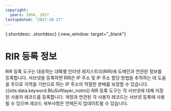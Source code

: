 ```yaml
---
copyright:
  years: 1994, 2017
lastupdated: "2017-10-17"
---
```


{:shortdesc: .shortdesc}
{:new_window: target="_blank"}

# RIR 등록 정보

RIR 등록 도구는 대응하는 대륙별 인터넷 레지스트리(RIR)에 도메인과 연관된 정보를 등록합니다. 서브넷을 등록하면 RIR은 IP 주소 및 IP 주소 할당 방법을 추적하는 데 도움을 주므로 지역을 기반으로 하는 IP 주소의 적절한 분배를 보장할 수 있습니다. {{site.data.keyword.BluSoftlayer_notm}} RIR 등록 도구는 각 서브넷에 대해 지정된 사용자 레코드를 등록합니다. 계정과 연관된 각 사용자 레코드는 서브넷 등록에 사용될 수 있으며 레코드 세부사항은 언제든지 업데이트될 수 있습니다. 
